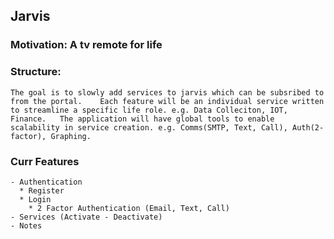 
## Jarvis

### Motivation: A tv remote for life

### Structure: 
``
The goal is to slowly add services to jarvis which can be subsribed to from the portal.   
Each feature will be an individual service written to streamline a specific life role. e.g. Data Colleciton, IOT, Finance.  
The application will have global tools to enable scalability in service creation. e.g. Comms(SMTP, Text, Call), Auth(2-factor), Graphing.  
``

### Curr Features
```
- Authentication
  * Register
  * Login
    * 2 Factor Authentication (Email, Text, Call)
- Services (Activate - Deactivate)
- Notes
